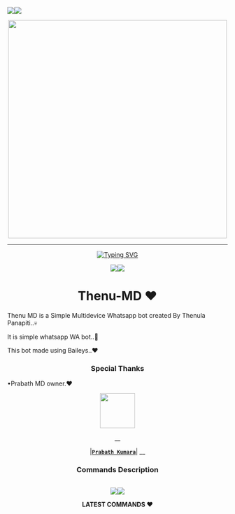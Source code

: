 <a><img src='https://i.imgur.com/LyHic3i.gif'/></a><a><img src='https://i.imgur.com/LyHic3i.gif'/></a>
<div class = "repo" align = "center">
 
<a href = "#">
<img src = "https://telegra.ph/file/a7ccc1537d4760ce7a0cc.jpg"  width="500" height="500">
</img>
<p align="center">  
  
***
  
<a href="https://git.io/typing-svg"><img src="https://readme-typing-svg.demolab.com?font=Black+Ops+One&size=50&pause=1000&color=1BAFBAFF&center=true&width=910&height=100&lines=THANKS FOR CHOOSING ;Thenu MD " alt="Typing SVG" /></a>
  </p>
  <a><img src='https://i.imgur.com/LyHic3i.gif'/></a><a><img src='https://i.imgur.com/LyHic3i.gif'/></a>
   
# Thenu-MD ❤️
<p align="left">Thenu MD is a Simple Multidevice Whatsapp bot created By Thenula Panapiti..💀</p>
<p align="left">It is simple whatsapp WA bot..🤗</p>
<p align="left">This bot made using Baileys..❤️</p>


### Special Thanks  

<p align="left">•Prabath MD owner.❤️</p>

   <p align="center"><a href="https://github.com/prabathLK/"><img src="https://avatars.githubusercontent.com/u/106251140?v=4" width=80 height=80></a></p> 
   __
<p align="left">

 |**[`Prabath Kumara`](https://github.com/prabathLK)**|
 __
 </p>


### Commands Description 
<p align="centercentert">
  <a href="#"><img src="http://readme-typing-svg.herokuapp.com?color=ff00ab&center=true&vCenter=true&multiline=false&lines=Bot+Commands" alt="">
  </p>
  <a><img src='https://i.imgur.com/LyHic3i.gif'/></a><a><img src='https://i.imgur.com/LyHic3i.gif'/></a>

**LATEST COMMANDS ❤️**
<p aling="left">



